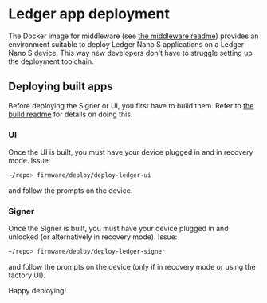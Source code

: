 # Ledger app deployment

The Docker image for middleware (see [the middleware readme](../../middleware/README.md)) provides an environment suitable to deploy Ledger Nano S applications on a Ledger Nano S device. This way new developers don't have to struggle setting up the deployment toolchain.

## Deploying built apps

Before deploying the Signer or UI, you first have to build them. Refer to [the build readme](../build/README.md) for details on doing this.

### UI

Once the UI is built, you must have your device plugged in and in recovery mode. Issue:

```bash
~/repo> firmware/deploy/deploy-ledger-ui
```

and follow the prompts on the device.

### Signer

Once the Signer is built, you must have your device plugged in and unlocked (or alternatively in recovery mode). Issue:

```bash
~/repo> firmware/deploy/deploy-ledger-signer
```

and follow the prompts on the device (only if in recovery mode or using the factory UI).


Happy deploying!
